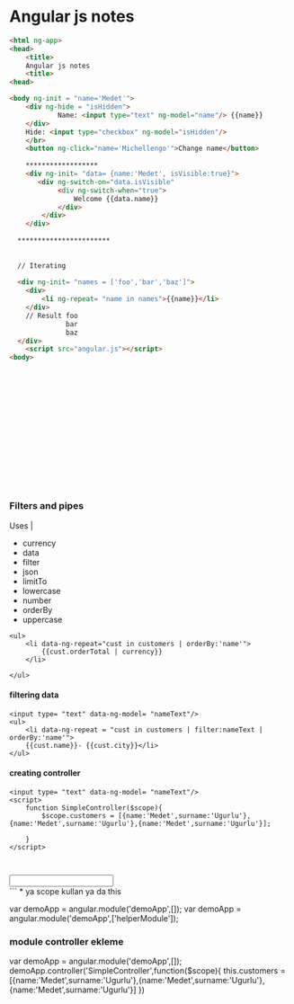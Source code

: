 # Angular js notes

``` html
<html ng-app>
<head>
    <title>
    Angular js notes
    <title>   
<head>

<body ng-init = "name='Medet'">
    <div ng-hide = "isHidden">
            Name: <input type="text" ng-model="name"/> {{name}}
    </div>
    Hide: <input type="checkbox" ng-model="isHidden"/>
    </br>
    <button ng-click="name='Michellengo'">Change name</button>
    
    ******************
    <div ng-init= "data= {name:'Medet', isVisible:true}">
       <div ng-switch-on="data.isVisible"
            <div ng-switch-when="true">
                Welcome {{data.name}}
            </div>
        </div>
    </div>    
    
  ***********************
  
  
  // Iterating
  
  <div ng-init= "names = ['foo','bar','baz']">
    <div>
        <li ng-repeat= "name in names">{{name}}</li>
    </div>
    // Result foo
              bar
              baz
  </div>
    <script src="angular.js"></script>
<body>
    
    
    
    
    
    
    
    
    
    
    
    
    
    
    
```
### Filters and pipes
Uses | 

* currency
* data
* filter
* json
* limitTo
* lowercase
* number
* orderBy
* uppercase


``` angular2html
<ul>
    <li data-ng-repeat="cust in customers | orderBy:'name'">
        {{cust.orderTotal | currency}}
    </li>

</ul>

```

#### filtering data
``` angular2html
<input type= "text" data-ng-model= "nameText"/>
<ul>
    <li data-ng-repeat = "cust in customers | filter:nameText | orderBy:'name'">
    {{cust.name}}- {{cust.city}}</li>
</ul>   

```


#### creating controller
``` angular2html
<input type= "text" data-ng-model= "nameText"/>
<script>
    function SimpleController($scope){
        $scope.customers = [{name:'Medet',surname:'Ugurlu'},{name:'Medet',surname:'Ugurlu'},{name:'Medet',surname:'Ugurlu'}];
       
    }
</script>   



```

<div ng-controller = "Customer Controller  as ctrl">
<input type= "text" data-ng-model= "nameText"/>
<div ng-repeat = "cust in ctrl.customers"></div>
<script>
    function SimpleController(){
        this.customers = [{name:'Medet',surname:'Ugurlu'},{name:'Medet',surname:'Ugurlu'},{name:'Medet',surname:'Ugurlu'}];
    }
</script>   
</div>
```
* ya scope kullan ya da this

var demoApp = angular.module('demoApp',[]);
var demoApp = angular.module('demoApp',['helperModule']);

### module controller ekleme
var demoApp = angular.module('demoApp',[]);
demoApp.controller('SimpleController',function($scope){
this.customers = [{name:'Medet',surname:'Ugurlu'},{name:'Medet',surname:'Ugurlu'},{name:'Medet',surname:'Ugurlu'}]
})




